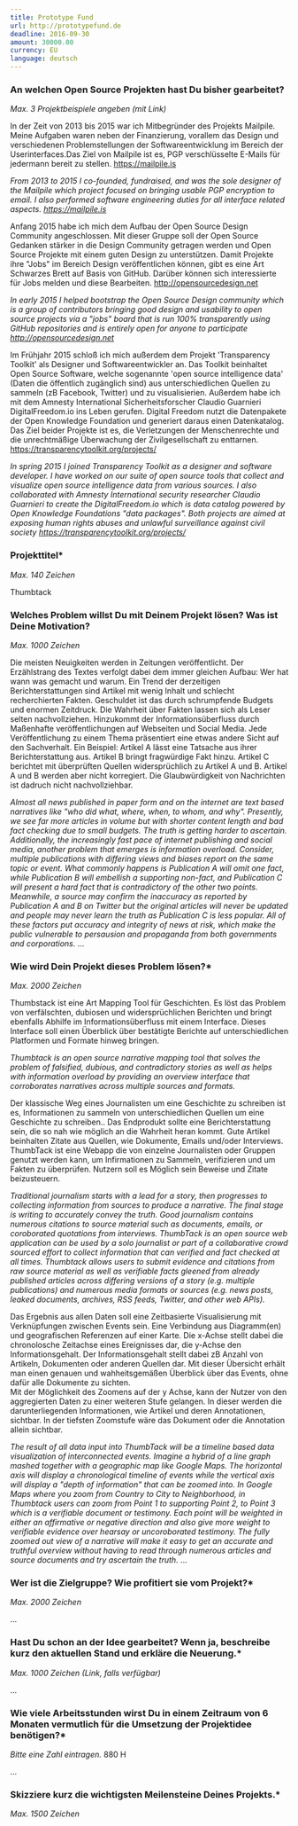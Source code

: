 ```yaml
---
title: Prototype Fund
url: http://prototypefund.de
deadline: 2016-09-30
amount: 30000.00
currency: EU
language: deutsch
---
```


### An welchen Open Source Projekten hast Du bisher gearbeitet?

*Max. 3 Projektbeispiele angeben (mit Link)*

In der Zeit von 2013 bis 2015 war ich Mitbegründer des Projekts Mailpile. Meine Aufgaben waren neben der Finanzierung, vorallem das Design und verschiedenen Problemstellungen der Softwareentwicklung im Bereich der Userinterfaces.Das Ziel von Mailpile ist es, PGP verschlüsselte E-Mails für jedermann bereit zu stellen.
https://mailpile.is

*From 2013 to 2015 I co-founded, fundraised, and was the sole designer of the Mailpile which project focused on bringing usable PGP encryption to email. I also performed software engineering duties for all interface related aspects. https://mailpile.is*

Anfang 2015 habe ich mich dem Aufbau der Open Source Design Community angeschlossen. Mit dieser Gruppe soll der Open Source Gedanken stärker in die Design Community getragen werden und Open Source Projekte mit einem guten Design zu unterstützen. Damit Projekte ihre "Jobs" im Bereich Design veröffentlichen können, gibt es eine Art Schwarzes Brett auf Basis von GitHub. Darüber können sich interessierte für Jobs melden und diese Bearbeiten.
http://opensourcedesign.net

*In early 2015 I helped bootstrap the Open Source Design community which is a group of contributors bringing good design and usability to open source projects via a "jobs" board that is run 100% transparently using GitHub repositories and is entirely open for anyone to participate http://opensourcedesign.net*

Im Frühjahr 2015 schloß ich mich außerdem dem Projekt 'Transparency Toolkit' als Designer und Softwareentwickler an. Das Toolkit beinhaltet Open Source Software, welche sogenannte 'open source intelligence data' (Daten die öffentlich zugänglich sind) aus unterschiedlichen Quellen zu sammeln (zB Facebook, Twitter) und zu visualisierien.
Außerdem habe ich mit dem Amnesty International Sicherheitsforscher Claudio Guarnieri DigitalFreedom.io ins Leben gerufen. Digital Freedom nutzt die Datenpakete der Open Knowledge Foundation und generiert daraus einen Datenkatalog.
Das Ziel beider Projekte ist es, die Verletzungen der Menschenrechte und die unrechtmäßige Überwachung der Zivilgesellschaft zu enttarnen.
https://transparencytoolkit.org/projects/

*In spring 2015 I joined Transparency Toolkit as a designer and software developer. I have worked on our suite of open source tools that collect and visualize open source intelligence data from various sources. I also collaborated with Amnesty International security researcher Claudio Guarnieri to create the DigitalFreedom.io which is data catalog powered by Open Knowledge Foundations "data packages". Both projects are aimed at exposing human rights abuses and unlawful surveillance against civil society https://transparencytoolkit.org/projects/*

### Projekttitel*

*Max. 140 Zeichen*

Thumbtack

### Welches Problem willst Du mit Deinem Projekt lösen? Was ist Deine Motivation?

*Max. 1000 Zeichen*

Die meisten Neuigkeiten werden in Zeitungen veröffentlicht. Der Erzählstrang des Textes verfolgt dabei dem immer gleichen Aufbau: Wer hat wann was gemacht und warum. Ein Trend der derzeitigen Berichterstattungen sind Artikel mit wenig Inhalt und schlecht recherchierten Fakten. Geschuldet ist das durch schrumpfende Budgets und enormen Zeitdruck. Die Wahrheit über Fakten lassen sich als Leser selten nachvollziehen. Hinzukommt der Informationsüberfluss durch Maßenhafte veröffentlichungen auf Webseiten und Social Media. Jede Veröffentlichung zu einem Thema präsentiert eine etwas andere Sicht auf den Sachverhalt.
Ein Beispiel: Artikel A lässt eine Tatsache aus ihrer Berichterstattung aus. Artikel B bringt fragwürdige Fakt hinzu. Artikel C berichtet mit überprüften Quellen widersprüchlich zu Artikel A und B. Artikel A und B werden aber nicht korregiert. Die Glaubwürdigkeit von Nachrichten ist dadruch nicht nachvollziehbar.

*Almost all news published in paper form and on the internet are text based narratives like "who did what, where, when, to whom, and why". Presently, we see far more articles in volume but with shorter content length and bad fact checking due to small budgets. The truth is getting harder to ascertain. Additionally, the increasingly fast pace of internet publishing and social media, another problem that emerges is information overload. Consider, multiple publications with differing views and biases report on the same topic or event. What commonly happens is Publication A will omit one fact, while Publication B will embellish a supporting non-fact, and Publication C will present a hard fact that is contradictory of the other two points. 
Meanwhile, a source may confirm the inaccuracy as reported by Publication A and B on Twitter but the original articles will never be updated and people may never learn the truth as Publication C is less popular. All of these factors put accuracy and integrity of news at risk, which make the public vulnerable to persausion and propaganda from both governments and corporations.*
...

### Wie wird Dein Projekt dieses Problem lösen?*

*Max. 2000 Zeichen*

Thumbstack ist eine Art Mapping Tool für Geschichten. Es löst das Problem von verfälschten, dubiosen und widersprüchlichen Berichten und bringt ebenfalls Abhilfe im Informationsüberfluss mit einem Interface. Dieses Interface soll einen Überblick über bestätigte Berichte auf unterschiedlichen Platformen und Formate hinweg bringen.

*Thumbtack is an open source narrative mapping tool that solves the problem of falsified, dubious, and contradictory stories as well as helps with information overload by providing an overview interface that corroborates narratives across multiple sources and formats.*

Der klassische Weg eines Journalisten um eine Geschichte zu schreiben ist es, Informationen zu sammeln von unterschiedlichen Quellen um eine Geschichte zu schreiben.. 
Das Endprodukt sollte eine Berichterstattung sein, die so nah wie möglich an die Wahrheit heran kommt. Gute Artikel beinhalten Zitate aus Quellen, wie Dokumente, Emails und/oder Interviews.
ThumbTack ist eine Webapp die von einzelne Journalisten oder Gruppen genutzt werden kann, um Infirmationen zu Sammeln, verifizieren und um Fakten zu überprüfen. Nutzern soll es Möglich sein Beweise und Zitate beizusteuern.

*Traditional journalism starts with a lead for a story, then progresses to collecting information from sources to produce a narrative. The final stage is writing to accurately convey the truth. Good journalism contains numerous citations to source material such as documents, emails, or coroborated quotations from interviews. ThumbTack is an open source web application can be used by a solo journalist or part of a collaborative crowd sourced effort to collect information that can verified and fact checked at all times. Thumbtack allows users to submit evidence and citations from raw source material as well as verifiable facts gleened from already published articles across differing versions of a story (e.g. multiple publications) and numerous media formats or sources (e.g. news posts, leaked documents, archives, RSS feeds, Twitter, and other web APIs).*

Das Ergebnis aus allen Daten soll eine Zeitbasierte Visualisierung mit Verknüpfungen zwischen Events sein. Eine Verbindung aus Diagramm(en) und geografischen Referenzen auf einer Karte. Die x-Achse stellt dabei die chronolosche Zeitachse eines Ereignisses dar, die y-Achse den Informationsgehalt. Der Informationsgehalt stellt dabei zB Anzahl von Artikeln, Dokumenten oder anderen Quellen dar.
Mit dieser Übersicht erhält man einen genauen und wahheitsgemäßen Überblick über das Events, ohne dafür alle Dokumente zu sichten.  
Mit der Möglichkeit des Zoomens auf der y Achse, kann der Nutzer von den aggregierten Daten zu einer weiteren Stufe gelangen. In dieser werden die darunterliegenden Informationen, wie Artikel und deren Annotationen, sichtbar. In der tiefsten Zoomstufe wäre das Dokument oder die Annotation allein sichtbar.  

*The result of all data input into ThumbTack will be a timeline based data visualization of interconnected events. Imagine a hybrid of a line graph mashed together with a geographic map like Google Maps. The horizontal axis will display a chronological timeline of events while the vertical axis will display a "depth of information" that can be zoomed into. In Google Maps where you zoom from Country to City to Neighborhood, in Thumbtack users can zoom from Point 1 to supporting Point 2, to Point 3 which is a verifiable document or testimony. Each point will be weighted in either an affirmative or negative direction and also give more weight to verifiable evidence over hearsay or uncoroborated testimony. The fully zoomed out view of a narrative will make it easy to get an accurate and truthful overview without having to read through numerous articles and source documents and try ascertain the truth.*
...

### Wer ist die Zielgruppe? Wie profitiert sie vom Projekt?*

*Max. 2000 Zeichen*

...

### Hast Du schon an der Idee gearbeitet? Wenn ja, beschreibe kurz den aktuellen Stand und erkläre die Neuerung.*

*Max. 1000 Zeichen (Link, falls verfügbar)*

...

### Wie viele Arbeitsstunden wirst Du in einem Zeitraum von 6 Monaten vermutlich für die Umsetzung der Projektidee benötigen?*

*Bitte eine Zahl eintragen.*
880 H

...

### Skizziere kurz die wichtigsten Meilensteine Deines Projekts.*

*Max. 1500 Zeichen*
